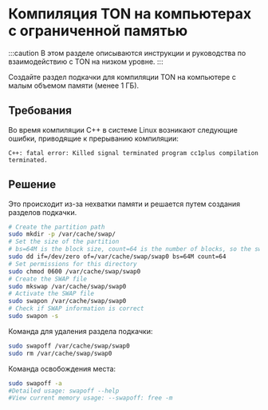 # Компиляция TON на компьютерах с ограниченной памятью

:::caution
В этом разделе описываются инструкции и руководства по взаимодействию с TON на низком уровне.
:::

Создайте раздел подкачки для компиляции TON на компьютере с малым объемом памяти (менее 1 ГБ).

## Требования

Во время компиляции C++ в системе Linux возникают следующие ошибки, приводящие к прерыванию компиляции:

```
C++: fatal error: Killed signal terminated program cc1plus compilation terminated.
```

## Решение

Это происходит из-за нехватки памяти и решается путем создания разделов подкачки.

```bash
# Create the partition path
sudo mkdir -p /var/cache/swap/
# Set the size of the partition
# bs=64M is the block size, count=64 is the number of blocks, so the swap space size is bs*count=4096MB=4GB
sudo dd if=/dev/zero of=/var/cache/swap/swap0 bs=64M count=64
# Set permissions for this directory
sudo chmod 0600 /var/cache/swap/swap0
# Create the SWAP file
sudo mkswap /var/cache/swap/swap0
# Activate the SWAP file
sudo swapon /var/cache/swap/swap0
# Check if SWAP information is correct
sudo swapon -s
```

Команда для удаления раздела подкачки:

```bash
sudo swapoff /var/cache/swap/swap0
sudo rm /var/cache/swap/swap0
```

Команда освобождения места:

```bash
sudo swapoff -a
#Detailed usage: swapoff --help
#View current memory usage: --swapoff: free -m
```
